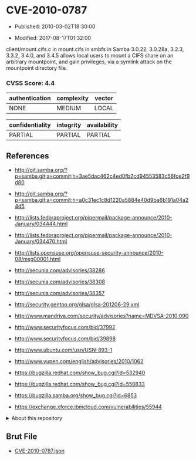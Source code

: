 # CVE-2010-0787

- Published: 2010-03-02T18:30:00

- Modified: 2017-08-17T01:32:00

client/mount.cifs.c in mount.cifs in smbfs in Samba 3.0.22, 3.0.28a, 3.2.3, 3.3.2, 3.4.0, and 3.4.5 allows local users to mount a CIFS share on an arbitrary mountpoint, and gain privileges, via a symlink attack on the mountpoint directory file.

### CVSS Score: **4.4**

| authentication | complexity | vector |
| --- | --- | --- |
| NONE | MEDIUM | LOCAL |

| confidentiality | integrity | availability |
| --- | --- | --- |
| PARTIAL | PARTIAL | PARTIAL |

## References

* http://git.samba.org/?p=samba.git;a=commit;h=3ae5dac462c4ed0fb2cd94553583c56fce2f9d80

* http://git.samba.org/?p=samba.git;a=commit;h=a0c31ec1c8d1220a5884e40d9ba6b191a04a24d5

* http://lists.fedoraproject.org/pipermail/package-announce/2010-January/034444.html

* http://lists.fedoraproject.org/pipermail/package-announce/2010-January/034470.html

* http://lists.opensuse.org/opensuse-security-announce/2010-08/msg00001.html

* http://secunia.com/advisories/38286

* http://secunia.com/advisories/38308

* http://secunia.com/advisories/38357

* http://security.gentoo.org/glsa/glsa-201206-29.xml

* http://www.mandriva.com/security/advisories?name=MDVSA-2010:090

* http://www.securityfocus.com/bid/37992

* http://www.securityfocus.com/bid/39898

* http://www.ubuntu.com/usn/USN-893-1

* http://www.vupen.com/english/advisories/2010/1062

* https://bugzilla.redhat.com/show_bug.cgi?id=532940

* https://bugzilla.redhat.com/show_bug.cgi?id=558833

* https://bugzilla.samba.org/show_bug.cgi?id=6853

* https://exchange.xforce.ibmcloud.com/vulnerabilities/55944

<details>
<summary>About this repository</summary> 

  This repository is part of the project [Live Hack CVE](https://github.com/Live-Hack-CVE). Main website can be found [www.live-hack.org](https://www.live-hack.org) 
  
  Made by [Sn0wAlice](https://github.com/Sn0wAlice) for the people that care about security and need to have a feed of the latest CVEs. Hope you enjoy it, don't forget to star the repo and follow me on [Twitter](https://twitter.com/Sn0wAlice) and [Github](https://github.com/Sn0wAlice). And that is my [personnal website](https://www.alice-snow.me/)

  - [Home Page](https://github.com/Live-Hack-CVE)
  - [Framework](https://github.com/Live-Hack-CVE/cve-framework)
  - [CVE database](https://github.com/Live-Hack-CVE/full_database)
  - [Changelog](https://github.com/Live-Hack-CVE/Changelog)
</details>

## Brut File

* [CVE-2010-0787.json](https://raw.githubusercontent.com/Live-Hack-CVE/full_database/main/cves/2010/CVE-2010-0787.json)

